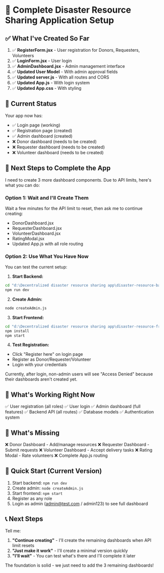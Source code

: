 # 🚀 Complete Disaster Resource Sharing Application Setup

## ✅ What I've Created So Far

1. ✅ **RegisterForm.jsx** - User registration for Donors, Requesters, Volunteers
2. ✅ **LoginForm.jsx** - User login
3. ✅ **AdminDashboard.jsx** - Admin management interface
4. ✅ **Updated User Model** - With admin approval fields
5. ✅ **Updated server.js** - With all routes and CORS
6. ✅ **Updated App.js** - With login system
7. ✅ **Updated App.css** - With styling

## 🎯 Current Status

Your app now has:
- ✅ Login page (working)
- ✅ Registration page (created)
- ✅ Admin dashboard (created)
- ❌ Donor dashboard (needs to be created)
- ❌ Requester dashboard (needs to be created)
- ❌ Volunteer dashboard (needs to be created)

## 🔧 Next Steps to Complete the App

I need to create 3 more dashboard components. Due to API limits, here's what you can do:

### **Option 1: Wait and I'll Create Them**
Wait a few minutes for the API limit to reset, then ask me to continue creating:
- DonorDashboard.jsx
- RequesterDashboard.jsx
- VolunteerDashboard.jsx
- RatingModal.jsx
- Updated App.js with all role routing

### **Option 2: Use What You Have Now**
You can test the current setup:

1. **Start Backend:**
```cmd
cd "d:\Decentralized disaster resource sharing app\disaster-resource-backend"
npm run dev
```

2. **Create Admin:**
```cmd
node createAdmin.js
```

3. **Start Frontend:**
```cmd
cd "d:\Decentralized disaster resource sharing app\disaster-resource-frontend"
npm install
npm start
```

4. **Test Registration:**
- Click "Register here" on login page
- Register as Donor/Requester/Volunteer
- Login with your credentials

Currently, after login, non-admin users will see "Access Denied" because their dashboards aren't created yet.

## 📝 What's Working Right Now

✅ User registration (all roles)
✅ User login
✅ Admin dashboard (full features)
✅ Backend API (all routes)
✅ Database models
✅ Authentication system

## 🎯 What's Missing

❌ Donor Dashboard - Add/manage resources
❌ Requester Dashboard - Submit requests
❌ Volunteer Dashboard - Accept delivery tasks
❌ Rating Modal - Rate volunteers
❌ Complete App.js routing

## 🚀 Quick Start (Current Version)

1. Start backend: `npm run dev`
2. Create admin: `node createAdmin.js`
3. Start frontend: `npm start`
4. Register as any role
5. Login as admin (admin@test.com / admin123) to see full dashboard

## 📞 Next Steps

Tell me:
1. **"Continue creating"** - I'll create the remaining dashboards when API limit resets
2. **"Just make it work"** - I'll create a minimal version quickly
3. **"I'll wait"** - You can test what's there and I'll complete it later

The foundation is solid - we just need to add the 3 remaining dashboards!
